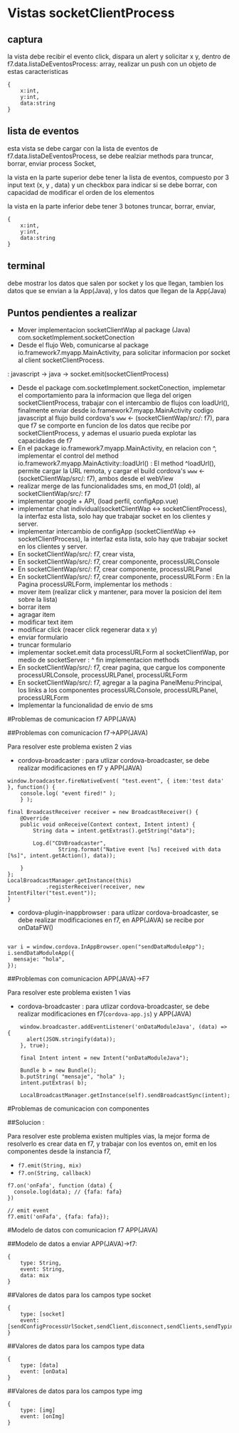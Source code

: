 # Vistas socketClientProcess

## captura

la vista debe recibir el evento click, dispara un alert y solicitar x y, dentro de f7.data.listaDeEventosProcess: array, realizar un push con un objeto de estas caracteristicas
```Object
{
    x:int, 
    y:int, 
    data:string
}
```


## lista de eventos

esta vista se debe cargar con la lista de eventos de f7.data.listaDeEventosProcess, se debe realziar methods para truncar, borrar, enviar process Socket, 

la vista en la parte superior debe tener la lista de eventos, compuesto por 3 input text (x, y , data) y un checkbox para indicar si se debe borrar, con capacidad de modificar el orden de los elementos

la vista en la parte inferior debe tener 3 botones truncar, borrar, enviar,

```Object
{
    x:int, 
    y:int, 
    data:string
}
```

## terminal

debe mostrar los datos que salen por socket y los que llegan, tambien los datos que se envian a la App(Java), y los datos que llegan de la App(Java)



## Puntos pendientes a realizar

* Mover implementacion socketClientWap al package (Java) com.socketImplement.socketConection
* Desde el flujo Web, comunicarse al package io.framework7.myapp.MainActivity, para solicitar informacion por socket al client socketClientProcess. 

: javascript -> java -> socket.emit(socketClientProcess)

* Desde el package com.socketImplement.socketConection, implemetar el comportamiento para la informacion que llega del origen socketClientProcess, trabajar con el intercambio de flujos con loadUrl(), finalmente enviar desde io.framework7.myapp.MainActivity codigo javascript al flujo build cordova's `www` <- (socketClientWap/src/: f7), para que f7 se comporte en funcion de los datos que recibe por socketClientProcess, y ademas el usuario pueda explotar las capacidades de f7
* En el package io.framework7.myapp.MainActivity, en relacion con ^, implementar el control del method io.framework7.myapp.MainActivity::loadUrl()
: El method ^loadUrl(), permite cargar la URL remota, y cargar el build cordova's `www` <- (socketClientWap/src/: f7), ambos desde el webView
* realizar merge de las funcionalidades sms, en mod_01 (old), al socketClientWap/src/: f7
* implementar google + API, (load perfil, configApp.vue)
* implementar chat individual(socketClientWap <-> socketClientProcess), la interfaz esta lista, solo hay que trabajar socket en los clientes y server.
* implementar intercambio de configApp (socketClientWap <-> socketClientProcess), la interfaz esta lista, solo hay que trabajar socket en los clientes y server.
* En socketClientWap/src/: f7, crear vista, 
* En socketClientWap/src/: f7, crear componente, processURLConsole
* En socketClientWap/src/: f7, crear componente, processURLPanel
* En socketClientWap/src/: f7, crear componente, processURLForm
: En la Pagina processURLForm, implementar los methods :
* mover item (realizar click y mantener, para mover la posicion del item sobre la lista)
* borrar item 
* agragar item
* modificar text item
* modificar click (reacer click regenerar data x y)
* enviar formulario
* truncar formulario
* implementar socket.emit data processURLForm al socketClientWap, por medio de socketServer
: ^ fin implementacion methods 
* En socketClientWap/src/: f7, crear pagina, que cargue los componente processURLConsole, processURLPanel, processURLForm
* En socketClientWap/src/: f7, agregar a la pagina PanelMenu:Principal, los links a los componentes processURLConsole, processURLPanel, processURLForm
* Implementar la funcionalidad de envio de sms 


#Problemas de comunicacion f7 APP(JAVA)

##Problemas con comunicacion f7->APP(JAVA)

Para resolver este problema existen 2 vias

* cordova-broadcaster
: para utlizar cordova-broadcaster, se debe realizar modificaciones en f7 y APP(JAVA)
```f7
window.broadcaster.fireNativeEvent( "test.event", { item:'test data' }, function() {
    console.log( "event fired!" );
    } );
```
```APP(JAVA)
final BroadcastReceiver receiver = new BroadcastReceiver() {
    @Override
    public void onReceive(Context context, Intent intent) {
        String data = intent.getExtras().getString("data");

        Log.d("CDVBroadcaster",
                String.format("Native event [%s] received with data [%s]", intent.getAction(), data));

    }
};
LocalBroadcastManager.getInstance(this)
            .registerReceiver(receiver, new IntentFilter("test.event"));
}
```
* cordova-plugin-inappbrowser
: para utlizar cordova-broadcaster, se debe realizar modificaciones en f7, en APP(JAVA) se recibe por onDataFW()
```f7

var i = window.cordova.InAppBrowser.open("sendDataModuleApp");
i.sendDataModuleApp({
  mensaje: "hola",
});
```

##Problemas con comunicacion APP(JAVA)->F7

Para resolver este problema existen 1 vias

* cordova-broadcaster
: para utlizar cordova-broadcaster, se debe realizar modificaciones en f7(`cordova-app.js`) y APP(JAVA)
```f7(cordova-app.js)
    window.broadcaster.addEventListener('onDataModuleJava', (data) => {
      alert(JSON.stringify(data));
    }, true);
```
```APP(JAVA)
    final Intent intent = new Intent("onDataModuleJava");

    Bundle b = new Bundle();
    b.putString( "mensaje", "hola" );
    intent.putExtras( b);

    LocalBroadcastManager.getInstance(self).sendBroadcastSync(intent);
```

#Problemas de comunicacion con componentes

##Solucion :

Para resolver este problema existen multiples vias, la mejor forma de resolverlo es crear data en f7, y trabajar con los eventos on, emit en los componentes desde la instancia f7, 

* `f7.emit(String, mix)`
* `f7.on(String, callback)`

```f7 example
f7.on('onFafa', function (data) {
  console.log(data); // {fafa: fafa}
})

// emit event
f7.emit('onFafa', {fafa: fafa});
```
#Modelo de datos con comunicacion f7 APP(JAVA)

##Modelo de datos a enviar APP(JAVA)->f7:

```modelo de datos
{
    type: String, 
    event: String,
    data: mix
}
```

##Valores de datos para los campos type socket

```type socket
{
    type: [socket]
    event: [sendConfigProcessUrlSocket,sendClient,disconnect,sendClients,sendTypingMessage,sendOffTypingMessage,connect,sendMessage]
}
```

##Valores de datos para los campos type data

```type data
{
    type: [data]
    event: [onData]
}
```
##Valores de datos para los campos type img

```type img
{
    type: [img]
    event: [onImg]
}
```